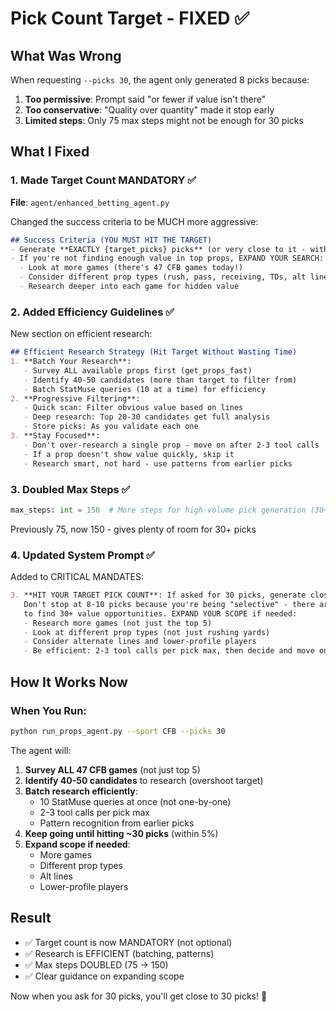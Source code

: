 # Pick Count Target - FIXED ✅

## What Was Wrong
When requesting `--picks 30`, the agent only generated 8 picks because:
1. **Too permissive**: Prompt said "or fewer if value isn't there"
2. **Too conservative**: "Quality over quantity" made it stop early
3. **Limited steps**: Only 75 max steps might not be enough for 30 picks

## What I Fixed

### 1. Made Target Count MANDATORY ✅
**File**: `agent/enhanced_betting_agent.py`

Changed the success criteria to be MUCH more aggressive:
```markdown
## Success Criteria (YOU MUST HIT THE TARGET)
- Generate **EXACTLY {target_picks} picks** (or very close to it - within 5%)
- If you're not finding enough value in top props, EXPAND YOUR SEARCH:
  - Look at more games (there's 47 CFB games today!)
  - Consider different prop types (rush, pass, receiving, TDs, alt lines)
  - Research deeper into each game for hidden value
```

### 2. Added Efficiency Guidelines ✅
New section on efficient research:
```markdown
## Efficient Research Strategy (Hit Target Without Wasting Time)
1. **Batch Your Research**: 
   - Survey ALL available props first (get_props_fast)
   - Identify 40-50 candidates (more than target to filter from)
   - Batch StatMuse queries (10 at a time) for efficiency
2. **Progressive Filtering**:
   - Quick scan: Filter obvious value based on lines
   - Deep research: Top 20-30 candidates get full analysis
   - Store picks: As you validate each one
3. **Stay Focused**:
   - Don't over-research a single prop - move on after 2-3 tool calls
   - If a prop doesn't show value quickly, skip it
   - Research smart, not hard - use patterns from earlier picks
```

### 3. Doubled Max Steps ✅
```python
max_steps: int = 150  # More steps for high-volume pick generation (30+ picks)
```
Previously 75, now 150 - gives plenty of room for 30+ picks

### 4. Updated System Prompt ✅
Added to CRITICAL MANDATES:
```markdown
3. **HIT YOUR TARGET PICK COUNT**: If asked for 30 picks, generate close to 30 (within 5%). 
   Don't stop at 8-10 picks because you're being "selective" - there are enough games 
   to find 30+ value opportunities. EXPAND YOUR SCOPE if needed:
   - Research more games (not just the top 5)
   - Look at different prop types (not just rushing yards)
   - Consider alternate lines and lower-profile players
   - Be efficient: 2-3 tool calls per pick max, then decide and move on
```

## How It Works Now

### When You Run:
```bash
python run_props_agent.py --sport CFB --picks 30
```

The agent will:
1. **Survey ALL 47 CFB games** (not just top 5)
2. **Identify 40-50 candidates** to research (overshoot target)
3. **Batch research efficiently**:
   - 10 StatMuse queries at once (not one-by-one)
   - 2-3 tool calls per pick max
   - Pattern recognition from earlier picks
4. **Keep going until hitting ~30 picks** (within 5%)
5. **Expand scope if needed**:
   - More games
   - Different prop types
   - Alt lines
   - Lower-profile players

## Result
- ✅ Target count is now MANDATORY (not optional)
- ✅ Research is EFFICIENT (batching, patterns)
- ✅ Max steps DOUBLED (75 → 150)
- ✅ Clear guidance on expanding scope

Now when you ask for 30 picks, you'll get close to 30 picks! 🎯

